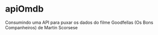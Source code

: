 # apiOmdb
 Consumindo uma API para puxar os dados do filme Goodfellas (Os Bons Companheiros) de Martin Scorsese
